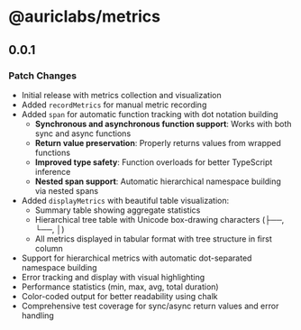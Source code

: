 # @auriclabs/metrics

## 0.0.1

### Patch Changes

- Initial release with metrics collection and visualization
- Added `recordMetrics` for manual metric recording
- Added `span` for automatic function tracking with dot notation building
  - **Synchronous and asynchronous function support**: Works with both sync and async functions
  - **Return value preservation**: Properly returns values from wrapped functions
  - **Improved type safety**: Function overloads for better TypeScript inference
  - **Nested span support**: Automatic hierarchical namespace building via nested spans
- Added `displayMetrics` with beautiful table visualization:
  - Summary table showing aggregate statistics
  - Hierarchical tree table with Unicode box-drawing characters (├──, └──, │)
  - All metrics displayed in tabular format with tree structure in first column
- Support for hierarchical metrics with automatic dot-separated namespace building
- Error tracking and display with visual highlighting
- Performance statistics (min, max, avg, total duration)
- Color-coded output for better readability using chalk
- Comprehensive test coverage for sync/async return values and error handling
